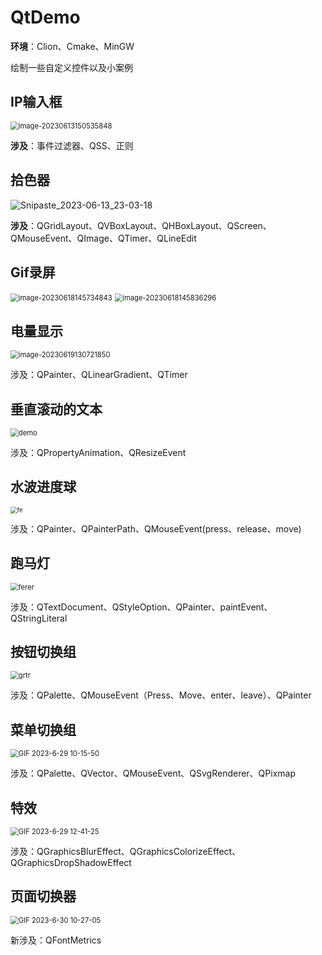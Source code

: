 # QtDemo


**环境**：Clion、Cmake、MinGW

绘制一些自定义控件以及小案例

## IP输入框

<img src="https://image.turiing.cn/images/2023/06/13/image-20230613150535848.png" alt="image-20230613150535848" style="zoom: 80%;" />

**涉及**：事件过滤器、QSS、正则

## 拾色器

![Snipaste_2023-06-13_23-03-18](https://image.turiing.cn/images/2023/06/13/Snipaste_2023-06-13_23-03-18.png)

**涉及**：QGridLayout、QVBoxLayout、QHBoxLayout、QScreen、QMouseEvent、QImage、QTimer、QLineEdit

## Gif录屏

<img src="https://image.turiing.cn/images/2023/06/18/image-20230618145734843.png" alt="image-20230618145734843" style="zoom:80%;" />

<img src="https://image.turiing.cn/images/2023/06/18/image-20230618145836296.png" alt="image-20230618145836296" style="zoom:80%;" />

## 电量显示

<img src="https://image.turiing.cn/images/2023/06/19/image-20230619130721850.png" alt="image-20230619130721850" style="zoom:80%;" />

涉及：QPainter、QLinearGradient、QTimer

## 垂直滚动的文本

<img src="https://image.turiing.cn/images/2023/06/20/demo.gif" alt="demo" style="zoom:80%;" />

涉及：QPropertyAnimation、QResizeEvent

## 水波进度球

<img src="https://image.turiing.cn/images/2023/06/21/fe.gif" alt="fe" style="zoom:67%;" />

涉及：QPainter、QPainterPath、QMouseEvent(press、release、move)

## 跑马灯

<img src="https://image.turiing.cn/images/2023/06/26/ferer.gif" alt="ferer" style="zoom: 80%;" />

涉及：QTextDocument、QStyleOption、QPainter、paintEvent、QStringLiteral

## 按钮切换组

<img src="https://image.turiing.cn/images/2023/06/28/grtr.gif" alt="grtr" style="zoom:80%;" />

涉及：QPalette、QMouseEvent（Press、Move、enter、leave）、QPainter

## 菜单切换组

<img src="https://image.turiing.cn/images/2023/06/29/GIF-2023-6-29-10-15-50.gif" alt="GIF 2023-6-29 10-15-50" style="zoom:80%;" />

涉及：QPalette、QVector、QMouseEvent、QSvgRenderer、QPixmap

## 特效

<img src="https://image.turiing.cn/images/2023/06/29/GIF-2023-6-29-12-41-25.gif" alt="GIF 2023-6-29 12-41-25" style="zoom:80%;" />

涉及：QGraphicsBlurEffect、QGraphicsColorizeEffect、QGraphicsDropShadowEffect

## 页面切换器

<img src="https://image.turiing.cn/images/2023/06/30/GIF-2023-6-30-10-27-05.gif" alt="GIF 2023-6-30 10-27-05" style="zoom:80%;" />

新涉及：QFontMetrics
